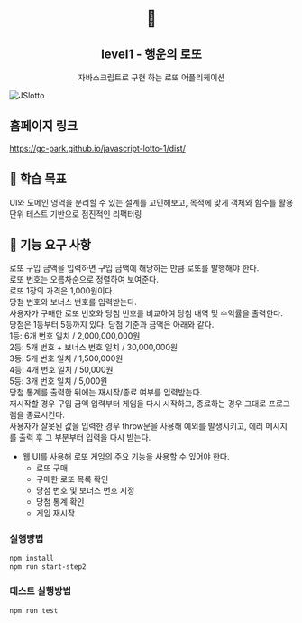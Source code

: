 <h1 align="middle">🎱</h1>
<h2 align="middle">level1 - 행운의 로또</h2>
<p align="middle">자바스크립트로 구현 하는 로또 어플리케이션</p>

![JSlotto](https://github.com/woowacourse/prolog/assets/72205402/ab722e42-9154-4930-8d40-59f3d51395bd)

## 홈페이지 링크
https://gc-park.github.io/javascript-lotto-1/dist/

## 📍 학습 목표
UI와 도메인 영역을 분리할 수 있는 설계를 고민해보고, 목적에 맞게 객체와 함수를 활용
단위 테스트 기반으로 점진적인 리팩터링

## 🎯 기능 요구 사항

로또 구입 금액을 입력하면 구입 금액에 해당하는 만큼 로또를 발행해야 한다.  
로또 번호는 오름차순으로 정렬하여 보여준다.  
로또 1장의 가격은 1,000원이다.  
당첨 번호와 보너스 번호를 입력받는다.  
사용자가 구매한 로또 번호와 당첨 번호를 비교하여 당첨 내역 및 수익률을 출력한다.  
당첨은 1등부터 5등까지 있다. 당첨 기준과 금액은 아래와 같다.  
1등: 6개 번호 일치 / 2,000,000,000원  
2등: 5개 번호 + 보너스 번호 일치 / 30,000,000원  
3등: 5개 번호 일치 / 1,500,000원  
4등: 4개 번호 일치 / 50,000원  
5등: 3개 번호 일치 / 5,000원  
당첨 통계를 출력한 뒤에는 재시작/종료 여부를 입력받는다.  
재시작할 경우 구입 금액 입력부터 게임을 다시 시작하고, 종료하는 경우 그대로 프로그램을 종료시킨다.  
사용자가 잘못된 값을 입력한 경우 throw문을 사용해 예외를 발생시키고, 에러 메시지를 출력 후 그 부분부터 입력을 다시 받는다.  
- 웹 UI를 사용해 로또 게임의 주요 기능을 사용할 수 있어야 한다.  
  - 로또 구매  
  - 구매한 로또 목록 확인  
  - 당첨 번호 및 보너스 번호 지정  
  - 당첨 통계 확인  
  - 게임 재시작  

### 실행방법

```bash
npm install
npm run start-step2
```

### 테스트 실행방법

```bash
npm run test
```

